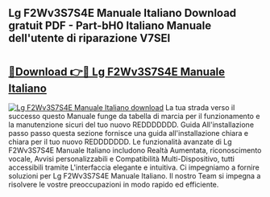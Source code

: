 ## Lg F2Wv3S7S4E Manuale Italiano Download gratuit PDF - Part-bH0 Italiano Manuale dell'utente di riparazione V7SEl

# <h2><a href="http://df9fi4.blite.top/?on=Lg+F2Wv3S7S4E+Manuale+Italiano">🔗Download 👉🔴 Lg F2Wv3S7S4E Manuale Italiano</a></h2>

[![Lg F2Wv3S7S4E Manuale Italiano download](https://i.imgur.com/lujVjoI.png)](http://df9fi4.blite.top/?on=Lg+F2Wv3S7S4E+Manuale+Italiano)
La tua strada verso il successo questo Manuale funge da tabella di marcia per il funzionamento e la manutenzione sicuri del tuo nuovo REDDDDDDD. Guida All'installazione passo passo questa sezione fornisce una guida all'installazione chiara e chiara per il tuo nuovo REDDDDDDD. Le funzionalità avanzate di Lg F2Wv3S7S4E Manuale Italiano includono Realtà Aumentata, riconoscimento vocale, Avvisi personalizzabili e Compatibilità Multi-Dispositivo, tutti accessibili tramite L'interfaccia elegante e intuitiva. Ci impegniamo a fornire soluzioni per Lg F2Wv3S7S4E Manuale Italiano. Il nostro Team si impegna a risolvere le vostre preoccupazioni in modo rapido ed efficiente.
